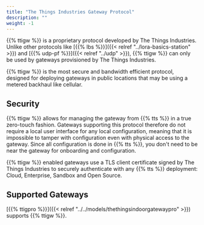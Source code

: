 ```yaml
---
title: "The Things Industries Gateway Protocol"
description: ""
weight: -1
---
```


{{% ttigw %}} is a proprietary protocol developed by The Things Industries. Unlike other protocols like [{{% lbs %}}]({{< relref "../lora-basics-station" >}}) and [{{% udp-pf %}}]({{< relref "../udp" >}}), {{% ttigw %}} can only be used by gateways provisioned by The Things Industries.

<!--more-->

{{% ttigw %}} is the most secure and bandwidth efficient protocol, designed for deploying gateways in public locations that may be using a metered backhaul like cellular.

## Security

{{% ttigw %}} allows for managing the gateway from {{% tts %}} in a true zero-touch fashion. Gateways supporting this protocol therefore do not require a local user interface for any local configuration, meaning that it is impossible to tamper with configuration even with physical access to the gateway. Since all configuration is done in {{% tts %}}, you don't need to be near the gateway for onboarding and configuration.

{{% ttigw %}} enabled gateways use a TLS client certificate signed by The Things Industries to securely authenticate with any {{% tts %}} deployment: Cloud, Enterprise, Sandbox and Open Source.

## Supported Gateways

[{{% ttigpro %}}]({{< relref "../../models/thethingsindoorgatewaypro" >}}) supports {{% ttigw %}}.
